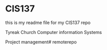 # CIS137
this is my readme file for my CIS137 repo


Tyreak Church 
Computer information Systems

Project management# remoterepo
